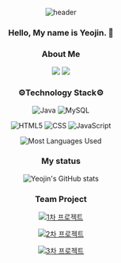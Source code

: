 <div align="center" style="width:100%;">
  
![header](https://capsule-render.vercel.app/api?type=waving&color=auto&height=150&section=header)

<h3>Hello, My name is Yeojin. 👋</h3>

<h3>About Me</h3>
<a href="mailto:oks04028@gmail.com"><img src="https://img.shields.io/badge/Gmail-D14836?style=for-the-badge&logo=gmail&logoColor=white" /></a>
<a href="https://yeowoon.tistory.com"><img src="https://img.shields.io/badge/Blogger-FF5722?style=for-the-badge&logo=blogger&logoColor=white" /></a>


<h3>⚙️Technology Stack⚙️</h3>

![Java](https://img.shields.io/badge/java-%23ED8B00.svg?style=for-the-badge&logo=openjdk&logoColor=white)
![MySQL](https://img.shields.io/badge/mysql-4479A1.svg?style=for-the-badge&logo=mysql&logoColor=white)

![HTML5](https://img.shields.io/badge/html5-%23E34F26.svg?style=for-the-badge&logo=html5&logoColor=white)
![CSS](https://img.shields.io/badge/css-%231572B6.svg?style=for-the-badge&logo=css&logoColor=white)
![JavaScript](https://img.shields.io/badge/javascript-%23323330.svg?style=for-the-badge&logo=javascript&logoColor=%23F7DF1E)

![Most Languages Used](https://github-readme-stats.vercel.app/api/top-langs/?username=anuraghazra&layout=compact) 


<h3>My status</h3>

![Yeojin's GitHub stats](https://github-readme-stats.vercel.app/api?username=yeojinhub&show_icons=true&theme=transparent)


<h3>Team Project</h3>

[![1차 프로젝트](https://github-readme-stats.vercel.app/api/pin/?username=yeojinhub&repo=sist1stPrj)](https://github.com/yeojinhub/sist1stPrj)

[![2차 프로젝트](https://github-readme-stats.vercel.app/api/pin/?username=yeojinhub&repo=sistSndPjr)](https://github.com/yeojinhub/sistSndPjr)

[![3차 프로젝트](https://github-readme-stats.vercel.app/api/pin/?username=yeojinhub&repo=sist3rdPrj)](https://github.com/yeojinhub/sist3rdPrj)

</div>
